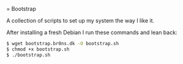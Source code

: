 = Bootstrap

A collection of scripts to set up my system the way I like it.

After installing a fresh Debian I run these commands and lean back:

```sh
$ wget bootstrap.br0ns.dk -O bootstrap.sh
$ chmod +x bootstrap.sh
$ ./bootstrap.sh
```
